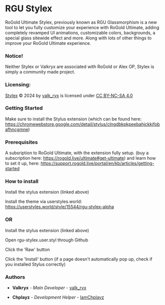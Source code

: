# RGU Stylex
RoGold Ultimate Stylex, previously known as RGU Glassmorphism is a new tool to let you fully customize your experience with RoGold Ultimate, adding completely revamped UI animations, customizable colors, backgrounds, a special glass sitewide effect and more. Along with lots of other things to improve your RoGold Ultimate experience.

### Notice!
Neither Stylex or Valkryx are associated with RoGold or Alex OP, Stylex is simply a community made project.

### Licensing:
[Stylex](https://github.com/valk-ryx/rgu-stylex/tree/main) © 2024 by [valk_ryx](https://github.com/valk-ryx) is licensed under [CC BY-NC-SA 4.0](http://creativecommons.org/licenses/by-nc-sa/4.0/?ref=chooser-v1) 

### Getting Started

Make sure to install the Stylus extension (which can be found here: https://chromewebstore.google.com/detail/stylus/clngdbkpkpeebahjckkjfobafhncgmne)

### Prerequisites

A subsription to RoGold Ultimate, with the extension fully setup. (buy a subscription here: https://rogold.live/ultimate#get-ultimate) and learn how to set it up, here: https://support.rogold.live/portal/en/kb/articles/getting-started 

### How to install

Install the stylus extension (linked above)

Install the theme via userstyles.world: https://userstyles.world/style/15544/rgu-stylex-alpha

### OR

Install the stylus extension (linked above)

Open rgu-stylex.user.styl through Github

Click the 'Raw' button

Click the 'Install' button (if a page doesn't automatically pop up, check if you installed Stylus correctly)

### Authors

* **Valkryx** - *Main Developer* - [valk_ryx](https://github.com/valk-ryx)

* **Chplayz** - *Development Helper* - [IamChplayz](https://github.com/IamChplayz)
